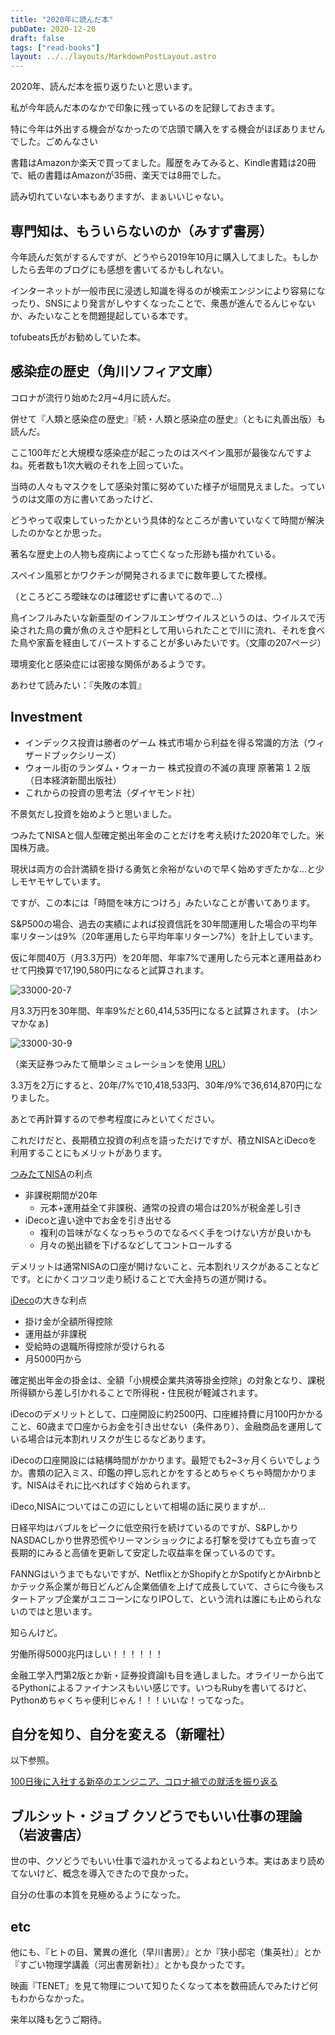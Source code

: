 ```yaml
---
title: "2020年に読んだ本"
pubDate: 2020-12-20
draft: false
tags: ["read-books"]
layout: ../../layouts/MarkdownPostLayout.astro
---
```


2020年、読んだ本を振り返りたいと思います。

<!--more-->

私が今年読んだ本のなかで印象に残っているのを記録しておきます。

特に今年は外出する機会がなかったので店頭で購入をする機会がほぼありませんでした。ごめんなさい

書籍はAmazonか楽天で買ってました。履歴をみてみると、Kindle書籍は20冊で、紙の書籍はAmazonが35冊、楽天では8冊でした。

読み切れていない本もありますが、まぁいいじゃない。

## 専門知は、もういらないのか（みすず書房）

今年読んだ気がするんですが、どうやら2019年10月に購入してました。もしかしたら去年のブログにも感想を書いてるかもしれない。

インターネットが一般市民に浸透し知識を得るのが検索エンジンにより容易になったり、SNSにより発言がしやすくなったことで、衆愚が進んでるんじゃないか、みたいなことを問題提起している本です。

tofubeats氏がお勧めしていた本。

## 感染症の歴史（角川ソフィア文庫）

コロナが流行り始めた2月~4月に読んだ。

併せて『人類と感染症の歴史』『続・人類と感染症の歴史』（ともに丸善出版）も読んだ。

ここ100年だと大規模な感染症が起こったのはスペイン風邪が最後なんですよね。死者数も1次大戦のそれを上回っていた。

当時の人々もマスクをして感染対策に努めていた様子が垣間見えました。っていうのは文庫の方に書いてあったけど、

どうやって収束していったかという具体的なところが書いていなくて時間が解決したのかなとか思った。

著名な歴史上の人物も疫病によって亡くなった形跡も描かれている。

スペイン風邪とかワクチンが開発されるまでに数年要してた模様。

（ところどころ曖昧なのは確認せずに書いてるので...）

鳥インフルみたいな新亜型のインフルエンザウイルスというのは、ウイルスで汚染された鳥の糞が魚のえさや肥料として用いられたことで川に流れ、それを食べた鳥や家畜を経由してバーストすることが多いみたいです。（文庫の207ページ）

環境変化と感染症には密接な関係があるようです。

あわせて読みたい：『失敗の本質』

## Investment

- インデックス投資は勝者のゲーム 株式市場から利益を得る常識的方法（ウィザードブックシリーズ）
- ウォール街のランダム・ウォーカー 株式投資の不滅の真理 原著第１２版 （日本経済新聞出版社）
- これからの投資の思考法（ダイヤモンド社）

不景気だし投資を始めようと思いました。

つみたてNISAと個人型確定拠出年金のことだけを考え続けた2020年でした。米国株万歳。

現状は両方の合計満額を掛ける勇気と余裕がないので早く始めすぎたかな...と少しモヤモヤしています。

ですが、この本には「時間を味方につけろ」みたいなことが書いてあります。

S&P500の場合、過去の実績によれば投資信託を30年間運用した場合の平均年率リターンは9%（20年運用したら平均年率リターン7%）を計上しています。

仮に年間40万（月3.3万円）を20年間、年率7%で運用したら元本と運用益あわせて円換算で17,190,580円になると試算されます。

![33000-20-7](/static/images/post/33000-20-7.png)

月3.3万円を30年間、年率9%だと60,414,535円になると試算されます。
(ホンマかなぁ)

![33000-30-9](/static/images/post/33000-30-9.png)

（楽天証券つみたて簡単シミュレーションを使用 [URL](https://www.rakuten-sec.co.jp/web/fund/saving/simulation/)）

3.3万を2万にすると、20年/7%で10,418,533円、30年/9%で36,614,870円になりました。

あとで再計算するので参考程度にみといてください。

これだけだと、長期積立投資の利点を語っただけですが、積立NISAとiDecoを利用することにもメリットがあります。

[つみたてNISA](https://www.fsa.go.jp/policy/nisa2/about/tsumitate/overview/index.html)の利点

- 非課税期間が20年
  - 元本+運用益全て非課税、通常の投資の場合は20%が税金差し引き
- iDecoと違い途中でお金を引き出せる
  - 複利の旨味がなくなっちゃうのでなるべく手をつけない方が良いかも
  - 月々の拠出額を下げるなどしてコントロールする

デメリットは通常NISAの口座が開けないこと、元本割れリスクがあることなどです。とにかくコツコツ走り続けることで大金持ちの道が開ける。

[iDeco](https://www.ideco-koushiki.jp/)の大きな利点

- 掛け金が全額所得控除
- 運用益が非課税
- 受給時の退職所得控除が受けられる
- 月5000円から

確定拠出年金の掛金は、全額「小規模企業共済等掛金控除」の対象となり、課税所得額から差し引かれることで所得税・住民税が軽減されます。

iDecoのデメリットとして、口座開設に約2500円、口座維持費に月100円かかること、60歳まで口座からお金を引き出せない（条件あり）、金融商品を運用している場合は元本割れリスクが生じるなどあります。

iDecoの口座開設には結構時間がかかります。最短でも2~3ヶ月くらいでしょうか。書類の記入ミス、印鑑の押し忘れとかをするとめちゃくちゃ時間かかります。NISAはそれに比べればすぐ始められます。

iDeco,NISAについてはこの辺にしといて相場の話に戻りますが…

日経平均はバブルをピークに低空飛行を続けているのですが、S&PしかりNASDACしかり世界恐慌やリーマンショックによる打撃を受けても立ち直って長期的にみると高値を更新して安定した収益率を保っているのです。

FANNGはいうまでもないですが、NetflixとかShopifyとかSpotifyとかAirbnbとかテック系企業が毎日どんどん企業価値を上げて成長していて、さらに今後もスタートアップ企業がユニコーンになりIPOして、という流れは誰にも止められないのではと思います。

知らんけど。

労働所得5000兆円ほしい！！！！！！

金融工学入門第2版とか新・証券投資論Ⅰも目を通しました。オライリーから出てるPythonによるファイナンスもいい感じです。いつもRubyを書いてるけど、Pythonめちゃくちゃ便利じゃん！！！いいな！ってなった。

## 自分を知り、自分を変える（新曜社）

以下参照。

[100日後に入社する新卒のエンジニア、コロナ禍での就活を振り返る](https://tech.enigmo.co.jp/entry/2020/12/07/100000)

## ブルシット・ジョブ クソどうでもいい仕事の理論（岩波書店）

世の中、クソどうでもいい仕事で溢れかえってるよねという本。実はあまり読めてないけど、概念を導入できたので良かった。

自分の仕事の本質を見極めるようになった。

## etc

他にも、『ヒトの目、驚異の進化（早川書房）』とか『狭小邸宅（集英社）』とか『すごい物理学講義（河出書房新社）』とかも良かったです。

映画『TENET』を見て物理について知りたくなって本を数冊読んでみたけど何もわからなかった。

来年以降も乞うご期待。

